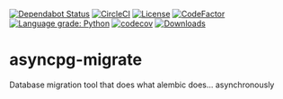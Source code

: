 [![Dependabot Status](https://api.dependabot.com/badges/status?host=github&repo=kornicameister/asyncpg-migrate)](https://dependabot.com)
[![CircleCI](https://circleci.com/gh/kornicameister/asyncpg-migrate/tree/master.svg?style=svg)](https://circleci.com/gh/kornicameister/asyncpg-migrate/tree/master)
[![License](https://img.shields.io/github/license/kornicameister/asyncpg-migrate.svg)](https://github.com/kornicameister/korni-stats-collector/blob/master/LICENSE)
[![CodeFactor](https://www.codefactor.io/repository/github/kornicameister/asyncpg-migrate/badge)](https://www.codefactor.io/repository/github/kornicameister/asyncpg-migrate)
[![Language grade: Python](https://img.shields.io/lgtm/grade/python/g/kornicameister/asyncpg-migrate.svg?logo=lgtm&logoWidth=18)](https://lgtm.com/projects/g/kornicameister/asyncpg-migrate/context:python)
[![codecov](https://codecov.io/gh/kornicameister/asyncpg-migrate/branch/master/graph/badge.svg)](https://codecov.io/gh/kornicameister/asyncpg-migrate)
[![Downloads](https://pepy.tech/badge/asyncpg-migrate)](https://pepy.tech/project/asyncpg-migrate)

# asyncpg-migrate
Database migration tool that does what alembic does... asynchronously 
